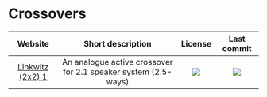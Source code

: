# Crossovers

|Website|Short description|License|Last commit|
|:-:|:-:|:-:|:-:|
|[Linkwitz (2x2).1](https://github.com/phenidone/linkwitz-2x2x1)|An analogue active crossover for 2.1 speaker system (2.5-ways)|![](https://flat.badgen.net/github/license/phenidone/linkwitz-2x2x1?label=)|![](https://flat.badgen.net/github/last-commit/phenidone/linkwitz-2x2x1?label=)|
